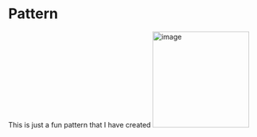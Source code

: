 # Pattern
This is just a fun pattern that I have created
<img width="194" alt="image" src="https://user-images.githubusercontent.com/88081773/223326571-79549118-6937-48dc-846d-452942d6199d.png">
